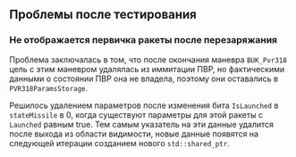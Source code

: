 ## Проблемы после тестирования

### Не отображается первичка ракеты после перезаряжания

Проблема заключалась в том, что после окончания маневра `BUK_Pvr318` цель с этим маневром удалялась из иммитации ПВР, но фактическими данными о состоянии ПВР она не владела, поэтому они оставались в `PVR318ParamsStorage`.

Решилось удалением параметров после изменения бита `IsLaunched` в `stateMissile` в 0, когда существуют параметры для этой ракеты с `Launched` равным true. Тем самым указатель на эти данные удалится после выхода из области видимости, новые данные появятся на следующей итерации созданием нового `std::shared_ptr`.